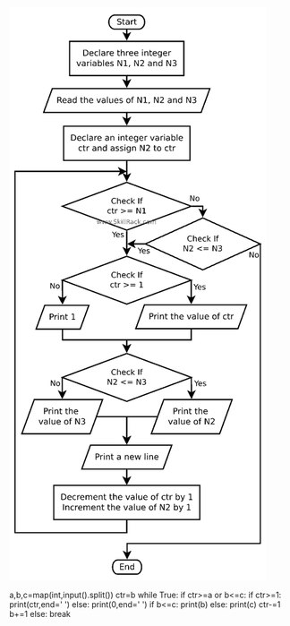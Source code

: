<img src="./src/PID14815.png"/>


a,b,c=map(int,input().split())
ctr=b
while True:
    if ctr>=a or b<=c:
        if ctr>=1:
            print(ctr,end=' ')
        else:
            print(0,end=' ')
        if b<=c:
            print(b)
        else:
            print(c)
        ctr-=1
        b+=1
    else:
        break